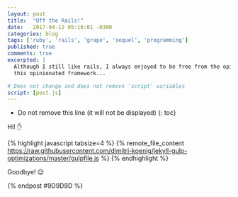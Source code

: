 ```yaml
---
layout: post
title:  "Off the Rails!"
date:   2017-04-12 05:16:01 -0300
categories: blog
tags: ['ruby', 'rails', 'grape', 'sequel', 'programming']
published: true
comments: true
excerpted: |
  Although I still like rails, I always enjoyed to be free from the opinions of
  this opinionated framework...

# Does not change and does not remove 'script' variables
script: [post.js]
---
```


* Do not remove this line (it will not be displayed)
{: toc}

Hi! :hand:

{% highlight javascript tabsize=4 %}
{% remote_file_content https://raw.githubusercontent.com/dimitri-koenig/jekyll-gulp-optimizations/master/gulpfile.js %}
{% endhighlight %}

Goodbye! :wink:

{% endpost #9D9D9D %}
